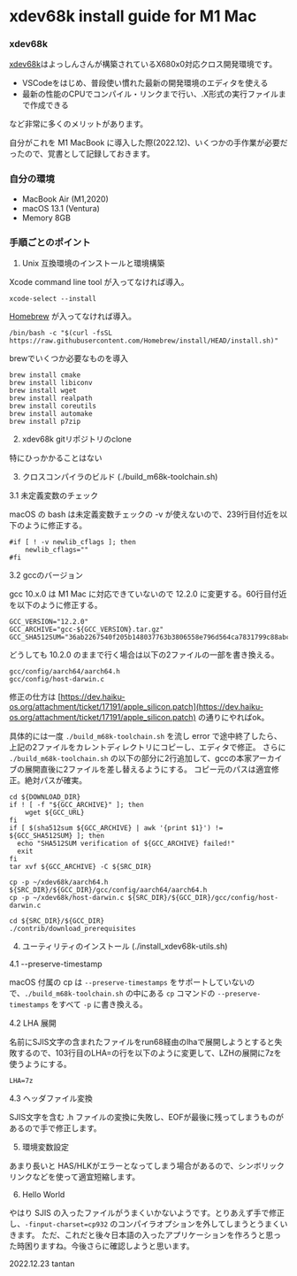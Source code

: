 # xdev68k install guide for M1 Mac

### xdev68k

[xdev68k](https://github.com/yosshin4004/xdev68k)はよっしんさんが構築されているX680x0対応クロス開発環境です。

- VSCodeをはじめ、普段使い慣れた最新の開発環境のエディタを使える
- 最新の性能のCPUでコンパイル・リンクまで行い、.X形式の実行ファイルまで作成できる

など非常に多くのメリットがあります。

自分がこれを M1 MacBook に導入した際(2022.12)、いくつかの手作業が必要だったので、覚書として記録しておきます。

### 自分の環境

- MacBook Air (M1,2020)
- macOS 13.1 (Ventura)
- Memory 8GB

### 手順ごとのポイント

1. Unix 互換環境のインストールと環境構築

Xcode command line tool が入ってなければ導入。

    xcode-select --install

[Homebrew](https://brew.sh/) が入ってなければ導入。

    /bin/bash -c "$(curl -fsSL https://raw.githubusercontent.com/Homebrew/install/HEAD/install.sh)"

brewでいくつか必要なものを導入

    brew install cmake
    brew install libiconv
    brew install wget
    brew install realpath
    brew install coreutils
    brew install automake
    brew install p7zip


2. xdev68k gitリポジトリのclone

特にひっかかることはない


3. クロスコンパイラのビルド (./build_m68k-toolchain.sh)

3.1 未定義変数のチェック

macOS の bash は未定義変数チェックの -v が使えないので、239行目付近を以下のように修正する。

    #if [ ! -v newlib_cflags ]; then
	    newlib_cflags=""
    #fi

3.2 gccのバージョン

gcc 10.x.0 は M1 Mac に対応できていないので 12.2.0 に変更する。60行目付近を以下のように修正する。

    GCC_VERSION="12.2.0"
    GCC_ARCHIVE="gcc-${GCC_VERSION}.tar.gz"
    GCC_SHA512SUM="36ab2267540f205b148037763b3806558e796d564ca7831799c88abcf03393c6dc2cdc9d53e8f094f6dc1245e47a406e1782604eb9d119410d406032f59c1544"

どうしても 10.2.0 のままで行く場合は以下の2ファイルの一部を書き換える。

    gcc/config/aarch64/aarch64.h
    gcc/config/host-darwin.c

修正の仕方は [https://dev.haiku-os.org/attachment/ticket/17191/apple_silicon.patch](https://dev.haiku-os.org/attachment/ticket/17191/apple_silicon.patch) の通りにやればok。

具体的には一度 `./build_m68k-toolchain.sh` を流し error で途中終了したら、上記の2ファイルをカレントディレクトリにコピーし、エディタで修正。
さらに `./build_m68k-toolchain.sh` の以下の部分に2行追加して、gccの本家アーカイブの展開直後に2ファイルを差し替えるようにする。
コピー元のパスは適宜修正。絶対パスが確実。

    cd ${DOWNLOAD_DIR}
    if ! [ -f "${GCC_ARCHIVE}" ]; then
        wget ${GCC_URL}
    fi
    if [ $(sha512sum ${GCC_ARCHIVE} | awk '{print $1}') != ${GCC_SHA512SUM} ]; then
      echo "SHA512SUM verification of ${GCC_ARCHIVE} failed!"
      exit
    fi
    tar xvf ${GCC_ARCHIVE} -C ${SRC_DIR}

    cp -p ~/xdev68k/aarch64.h ${SRC_DIR}/${GCC_DIR}/gcc/config/aarch64/aarch64.h
    cp -p ~/xdev68k/host-darwin.c ${SRC_DIR}/${GCC_DIR}/gcc/config/host-darwin.c

    cd ${SRC_DIR}/${GCC_DIR}
    ./contrib/download_prerequisites



4. ユーティリティのインストール (./install_xdev68k-utils.sh)

4.1 --preserve-timestamp

macOS 付属の cp は `--preserve-timestamps` をサポートしていないので、`./build_m68k-toolchain.sh` の中にある
`cp` コマンドの `--preserve-timestamps` をすべて `-p` に書き換える。


4.2 LHA 展開

名前にSJIS文字の含まれたファイルをrun68経由のlhaで展開しようとすると失敗するので、103行目のLHA=の行を以下のように変更して、LZHの展開に7zを使うようにする。

    LHA=7z

4.3 ヘッダファイル変換

SJIS文字を含む .h ファイルの変換に失敗し、EOFが最後に残ってしまうものがあるので手で修正します。



5. 環境変数設定

あまり長いと HAS/HLKがエラーとなってしまう場合があるので、シンボリックリンクなどを使って適宜短縮します。

6. Hello World

やはり SJIS の入ったファイルがうまくいかないようです。とりあえず手で修正し、`-finput-charset=cp932` のコンパイラオプションを外してしまうとうまくいきます。
ただ、これだと後々日本語の入ったアプリケーションを作ろうと思った時困りますね。今後さらに確認しようと思います。


2022.12.23 tantan


